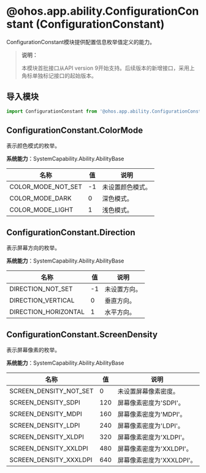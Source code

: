 # @ohos.app.ability.ConfigurationConstant (ConfigurationConstant)

ConfigurationConstant模块提供配置信息枚举值定义的能力。

> **说明：**
> 
> 本模块首批接口从API version 9开始支持。后续版本的新增接口，采用上角标单独标记接口的起始版本。

## 导入模块

```ts
import ConfigurationConstant from '@ohos.app.ability.ConfigurationConstant';
```

## ConfigurationConstant.ColorMode

表示颜色模式的枚举。

**系统能力**：SystemCapability.Ability.AbilityBase

| 名称 | 值 | 说明 | 
| -------- | -------- | -------- |
| COLOR_MODE_NOT_SET | -1 | 未设置颜色模式。 | 
| COLOR_MODE_DARK | 0 | 深色模式。 | 
| COLOR_MODE_LIGHT | 1 | 浅色模式。 | 


## ConfigurationConstant.Direction

表示屏幕方向的枚举。

**系统能力**：SystemCapability.Ability.AbilityBase

| 名称 | 值 | 说明 | 
| -------- | -------- | -------- |
| DIRECTION_NOT_SET | -1 | 未设置方向。 | 
| DIRECTION_VERTICAL | 0 | 垂直方向。 | 
| DIRECTION_HORIZONTAL | 1 | 水平方向。 | 


## ConfigurationConstant.ScreenDensity

表示屏幕像素的枚举。

**系统能力**：SystemCapability.Ability.AbilityBase

| 名称 | 值 | 说明 | 
| -------- | -------- | -------- |
| SCREEN_DENSITY_NOT_SET | 0 | 未设置屏幕像素密度。 | 
| SCREEN_DENSITY_SDPI | 120 | 屏幕像素密度为'SDPI'。 | 
| SCREEN_DENSITY_MDPI | 160 | 屏幕像素密度为'MDPI'。 | 
| SCREEN_DENSITY_LDPI | 240 | 屏幕像素密度为'LDPI'。 | 
| SCREEN_DENSITY_XLDPI | 320 | 屏幕像素密度为'XLDPI'。 | 
| SCREEN_DENSITY_XXLDPI | 480 | 屏幕像素密度为'XXLDPI'。 | 
| SCREEN_DENSITY_XXXLDPI | 640 | 屏幕像素密度为'XXXLDPI'。 | 

